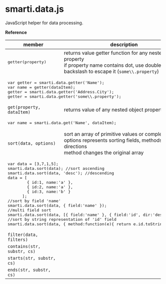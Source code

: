 # smarti.data.js

JavaScript helper for data processing.

<b>Reference</b>

<table>
  <thead>
    <tr>
      <th>member</th>
      <th>description</th>
    </tr>
  </thead>
  <tr>
    <td><pre lang="javascript">getter(property)</pre></td><!--#a71d5d-->
    <td>returns value getter function for any nested object property<br/>if property name contains dot, use double backslash to escape it (<code>some\\.property</code>)</td>
  </tr>
  <tr>
    <td colspan="2">
<pre lang="javascript">var getter = smarti.data.getter('Name');
var name = getter(dataItem);
getter = smarti.data.getter('Address.City');
getter = smarti.data.getter('some\\.property');</pre>
    </td>
  </tr>
  <tr>
    <td><code>get(property, dataItem)</code></td>
    <td>returns value of any nested object property</td>
  </tr>
  <tr>
    <td colspan="2">
      <pre lang="javascript">var name = smarti.data.get('Name', dataItem);</pre>
    </td>
  </tr>
  <tr>
    <td><code>sort(data, options)</code></td>
    <td>sort an array of primitive values or complex objects<br/>options represents sorting fields, methods and directions<br/>method changes the original array</td>
  </tr>
  <tr>
    <td colspan="2">
<pre lang="javascript">
var data = [3,7,1,5];
smarti.data.sort(data); //sort ascending
smarti.data.sort(data, 'desc'); //descending
data = [
        { id:1, name:'a' },
        { id:2, name:'a' },
        { id:3, name:'b' }
      ];
//sort by field 'name'
smarti.data.sort(data, { field:'name' });
//multi field sort
smarti.data.sort(data, [{ field:'name' }, { field:'id', dir:'desc' }]);
//sort by string representation of 'id' field
smarti.data.sort(data, { method:function(e){ return e.id.toString() } });
</pre>
    </td>
  </tr>
  <tr>
    <td><code>filter(data, filters)</code></td>
    <td></td>
  </tr>
  <tr>
    <td><code>contains(str, substr, cs)</code></td>
    <td></td>
  </tr>
  <tr>
    <td><code>starts(str, substr, cs)</code></td>
    <td></td>
  </tr>
  <tr>
    <td><code>ends(str, substr, cs)</code></td>
    <td></td>
  </tr>
</table>
